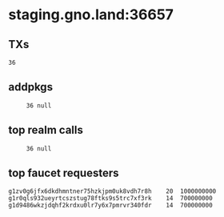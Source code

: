 # staging.gno.land:36657

## TXs
```
36
```

## addpkgs
```
     36 null
```

## top realm calls
```
     36 null
```

## top faucet requesters
```
g1zv0g6jfx6dkdhmntner75hzkjpm0uk8vdh7r8h	20	1000000000
g1r0qls932ueyrtcszstug78ftks9s5trc7xf3rk	14	700000000
g1d9486wkzjdqhf2krdxu0lr7y6x7pmrvr340fdr	14	700000000
```

